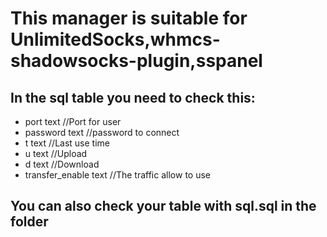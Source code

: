 # This manager is suitable for UnlimitedSocks,whmcs-shadowsocks-plugin,sspanel
## In the sql table you need to check this:
* port text //Port for user
* password text //password to connect
* t text //Last use time
* u text //Upload
* d text //Download
* transfer_enable text //The traffic allow to use
## You can also check your table with sql.sql in the folder
